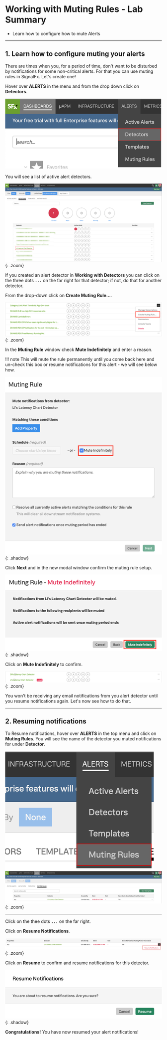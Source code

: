 # Working with Muting Rules - Lab Summary

* Learn how to configure how to mute Alerts
  
---

## 1. Learn how to configure muting your alerts

There are times when you, for a period of time, don't want to be disturbed by notifications for some non-critical alerts. For that you can use muting rules in SignalFx. Let's create one!

Hover over **ALERTS** in the menu and from the drop down click on **Detectors**.

![Detectors](../images/module2/M1-l2-10.png)

You will see a list of active alert detectors.

![Detectors](../images/module2/M1-l3-1.png){: .zoom}

If you created an alert detector in **Working with Detectors** you can click on the three dots **`...`** on the far right for that detector; if not, do that for another detector.  

From the drop-down click on **Create Muting Rule...**.

![Create Muting Rule](../images/module2/create-rule.png){: .zoom}

In the **Muting Rule** window check **Mute Indefinitely** and enter a reason.

!!! note
    This will mute the rule permanently until you come back here and un-check this box or resume notifications for this alert - we will see below how.

![Mute Indefinitely](../images/module2/mute-indefinitely.png){: .shadow}

Click **Next** and in the new modal window confirm the muting rule setup.

![Confirm Rule](../images/module2/confirm-rule.png){: .shadow}

Click on **Mute Indefinitely** to confirm.

![List muted rule](../images/module2/list-muted-rule.png){: .zoom}

You won't be receiving any email notifications from you alert detector until you resume notifications again. Let's now see how to do that.

---

## 2. Resuming notifications

To Resume notifications, hover over **ALERTS** in the top menu and click on **Muting Rules**. You will see the name of the detector you muted notifications for under **Detector**.

![Resume](../images/module2/M1-l3-6.png)
![Resume](../images/module2/M1-l3-7.png){: .zoom}

---

Click on the thee dots **`...`** on the far right.

Click on **Resume Notifications**.

![Resume](../images/module2/M1-l3-8.png){: .zoom}

Click on **Resume** to confirm and resume notifications for this detector.

![Resume](../images/module2/resume.png){: .shadow}

**Congratulations!** You have now resumed your alert notifications!
